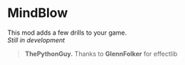 # MindBlow

This mod adds a few drills to your game.  
*Still in development*

> **ThePythonGuy.**
> Thanks to **GlennFolker** for effectlib
